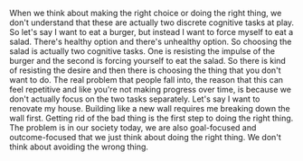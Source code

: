  When we think about making the right choice or doing the right thing, we don't understand that these are actually two discrete cognitive tasks at play. So let's say I want to eat a burger, but instead I want to force myself to eat a salad. There's healthy option and there's unhealthy option. So choosing the salad is actually two cognitive tasks. One is resisting the impulse of the burger and the second is forcing yourself to eat the salad. So there is kind of resisting the desire and then there is choosing the thing that you don't want to do. The real problem that people fall into, the reason that this can feel repetitive and like you're not making progress over time, is because we don't actually focus on the two tasks separately. Let's say I want to renovate my house. Building like a new wall requires me breaking down the wall first. Getting rid of the bad thing is the first step to doing the right thing. The problem is in our society today, we are also goal-focused and outcome-focused that we just think about doing the right thing. We don't think about avoiding the wrong thing.